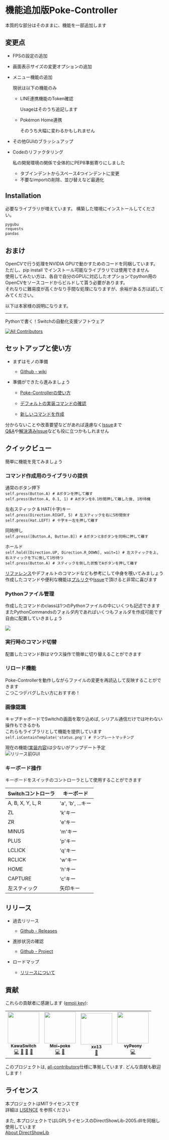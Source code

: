 # 機能追加版Poke-Controller

本質的な部分はそのままに、機能を一部追加します

## 変更点

- FPSの設定の追加
- 画面表示サイズの変更オプションの追加
- メニュー機能の追加

  現状は以下の機能のみ
  - LINE連携機能のToken確認

    Usageはそのうち追記します
  - Pokémon Home連携

    そのうち大幅に変わるかもしれません
- その他GUIのブラッシュアップ
- Codeのリファクタリング

  私の開発環境の関係で全体的にPEP8準拠寄りにしました
  - タブインデントからスペース4つインデントに変更
  - 不要なimportの削除、並び替えなど最適化

## Installation

必要なライブラリが増えています。 構築した環境にインストールしてください。

```python
pygubu
requests
pandas
```

## おまけ

OpenCVで行う処理をNVIDIA GPUで動かすためのコードを同梱しています。\
ただし、pip install でインストール可能なライブラリでは使用できません\
使用してみたい方は、各自で自分のGPUに対応したオプションでpython用のOpenCVをソースコードからビルドして貰う必要があります。\
それなりに難易度が高くかなり手間な処理になりますが、余裕がある方は試してみてください。

以下は本家様の説明になります。
- - -

Pythonで書く！Switchの自動化支援ソフトウェア

<!-- ALL-CONTRIBUTORS-BADGE:START - Do not remove or modify this section -->
[![All Contributors](https://img.shields.io/badge/all_contributors-4-orange.svg?style=flat-square)](#contributors-)
<!-- ALL-CONTRIBUTORS-BADGE:END -->

## セットアップと使い方

- まずはモノの準備
  - [Github - wiki](https://github.com/KawaSwitch/Poke-Controller/wiki)

- 準備ができたら進みましょう
  - [Poke-Controllerの使い方](https://github.com/KawaSwitch/Poke-Controller/wiki/Poke-Controller%E3%81%AE%E4%BD%BF%E3%81%84%E6%96%B9)

  - [デフォルトの実装コマンドの確認](https://github.com/KawaSwitch/Poke-Controller/wiki/%E3%83%87%E3%83%95%E3%82%A9%E3%83%AB%E3%83%88%E3%81%AE%E5%AE%9F%E8%A3%85%E3%82%B3%E3%83%9E%E3%83%B3%E3%83%89)

  - [新しいコマンドを作成](https://github.com/KawaSwitch/Poke-Controller/wiki/%E6%96%B0%E3%81%97%E3%81%84Python%E3%82%B3%E3%83%9E%E3%83%B3%E3%83%89%E3%81%AE%E4%BD%9C%E3%82%8A%E6%96%B9)

分からないことや改善要望などがあれば遠慮なく[Issue](https://github.com/KawaSwitch/Poke-Controller/issues)まで  
[Q&A](https://github.com/KawaSwitch/Poke-Controller/wiki/Q&A)や[解決済みIssue](https://github.com/KawaSwitch/Poke-Controller/issues?q=is%3Aissue+is%3Aclosed)なども役に立つかもしれません

## クイックビュー

簡単に機能を見てみましょう

### コマンド作成用のライブラリの提供

通常のボタン押下  
`self.press(Button.A) # Aボタンを押して離す`  
`self.press(Button.A, 0.1, 1) # Aボタンを0.1秒間押して離した後, 1秒待機`

左右スティック & HAT(十字)キー  
`self.press(Direction.RIGHT, 5) # 左スティックを右に5秒間倒す`  
`self.press(Hat.LEFT) # 十字キー左を押して離す`

同時押し  
`self.press([Button.A, Button.B]) # AボタンとBボタンを同時に押して離す`

ホールド  
`self.hold([Direction.UP, Direction.R_DOWN], wait=1) # 左スティックを上, 右スティックを下に倒して1秒待つ`  
`self.press(Button.A) # スティックを倒した状態でAボタンを押して離す`

[リファレンス](https://github.com/KawaSwitch/Poke-Controller/wiki/Python%E3%82%B3%E3%83%9E%E3%83%B3%E3%83%89_%E4%BD%9C%E6%88%90How_to)やデフォルトのコマンドなども参考にして中身を覗いてみましょう  
作成したコマンドや便利な機能は[プルリク](https://github.com/KawaSwitch/Poke-Controller/pulls)や[Issue](https://github.com/KawaSwitch/Poke-Controller/issues)で頂けると非常に喜びます

### Pythonファイル管理

作成したコマンドのclassは1つのPythonファイルの中にいくつも記述できます  
またPythonCommandsのフォルダ内であればいくつもフォルダを作成可能です  
自由に配置していきましょう

![](https://github.com/KawaSwitch/Poke-Controller/blob/photo/photos/Wiki/PythonCommandHowTo/command_file_location.PNG)

### 実行時のコマンド切替

配置したコマンド群はマウス操作で簡単に切り替えることができます

### リロード機能

Poke-Controllerを動作しながらファイルの変更を再読込して反映することができます  
こつこつデバグしたい方におすすめ！

### 画像認識

キャプチャボードでSwitchの画面を取り込めば, シリアル通信だけでは叶わない操作もできるかも  
これらもライブラリとして機能を提供しています  
`self.isContainTemplate('status.png') # テンプレートマッチング`

現在の機能([実装内容](https://github.com/KawaSwitch/Poke-Controller/wiki/%E7%94%BB%E5%83%8F%E8%AA%8D%E8%AD%98%E3%81%A8%E3%81%AF))は少ないがアップデート予定  
![リリース前GUI](https://github.com/KawaSwitch/Poke-Controller/blob/photo/photos/pokecon_gui_before_release.PNG)

### キーボード操作

キーボードをスイッチのコントローラとして使用することができます

| Switchコントローラ | キーボード |
| ---- | ---- |
| A, B, X, Y, L, R | 'a', 'b', ...キー |
| ZL | 'k'キー |
| ZR | 'e'キー |
| MINUS | 'm'キー |
| PLUS | 'p'キー |
| LCLICK | 'q'キー |
| RCLICK | 'w'キー |
| HOME | 'h'キー |
| CAPTURE | 'c'キー |
| 左スティック | 矢印キー |

## リリース

- 過去リリース
  - [Github - Releases](https://github.com/KawaSwitch/Poke-Controller/releases)

- 進捗状況の確認
  - [Github - Project](https://github.com/KawaSwitch/Poke-Controller/projects)

- ロードマップ
  - [リリースについて](https://github.com/KawaSwitch/Poke-Controller/wiki/About-Releases)

## 貢献

これらの貢献者に感謝します ([emoji key](https://allcontributors.org/docs/en/emoji-key)):

<!-- ALL-CONTRIBUTORS-LIST:START - Do not remove or modify this section -->
<!-- prettier-ignore-start -->
<!-- markdownlint-disable -->
<table>
  <tr>
    <td align="center"><a href="https://github.com/KawaSwitch"><img src="https://avatars3.githubusercontent.com/u/41296626?v=4" width="100px;" alt=""/><br /><sub><b>KawaSwitch</b></sub></a><br /><a href="https://github.com/KawaSwitch/Poke-Controller/commits?author=KawaSwitch" title="Code">💻</a> <a href="#maintenance-KawaSwitch" title="Maintenance">🚧</a> <a href="https://github.com/KawaSwitch/Poke-Controller/commits?author=KawaSwitch" title="Documentation">📖</a> <a href="#question-KawaSwitch" title="Answering Questions">💬</a></td>
    <td align="center"><a href="https://github.com/Moi-poke"><img src="https://avatars1.githubusercontent.com/u/59233665?v=4" width="100px;" alt=""/><br /><sub><b>Moi-poke</b></sub></a><br /><a href="https://github.com/KawaSwitch/Poke-Controller/commits?author=Moi-poke" title="Code">💻</a> <a href="#question-Moi-poke" title="Answering Questions">💬</a></td>
    <td align="center"><a href="https://github.com/xv13"><img src="https://avatars2.githubusercontent.com/u/47322147?v=4" width="100px;" alt=""/><br /><sub><b>xv13</b></sub></a><br /><a href="https://github.com/KawaSwitch/Poke-Controller/issues?q=author%3Axv13" title="Bug reports">🐛</a></td>
	<td align="center"><a href="https://github.com/vyPeony"><img src="https://avatars0.githubusercontent.com/u/39150264?v=4" width="100px;" alt=""/><br /><sub><b>vyPeony</b></sub></a><br /><a href="https://github.com/KawaSwitch/Poke-Controller/commits?author=vyPeony" title="Code">💻</a></td>
  </tr>
</table>

<!-- markdownlint-enable -->
<!-- prettier-ignore-end -->
<!-- ALL-CONTRIBUTORS-LIST:END -->

このプロジェクトは, [all-contributors](https://github.com/all-contributors/all-contributors)仕様に準拠しています. どんな貢献も歓迎します！

## ライセンス

本プロジェクトはMITライセンスです  
詳細は [LISENCE](https://github.com/KawaSwitch/Poke-Controller/blob/master/LICENSE) を参照ください

また, 本プロジェクトではLGPLライセンスのDirectShowLib-2005.dllを同梱し使用しています  
[About DirectShowLib](http://directshownet.sourceforge.net/)  
